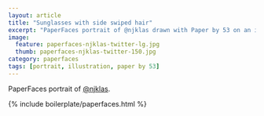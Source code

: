 ```yaml
---
layout: article
title: "Sunglasses with side swiped hair"
excerpt: "PaperFaces portrait of @njklas drawn with Paper by 53 on an iPad."
image: 
  feature: paperfaces-njklas-twitter-lg.jpg
  thumb: paperfaces-njklas-twitter-150.jpg
category: paperfaces
tags: [portrait, illustration, paper by 53]
---
```


PaperFaces portrait of [@njklas](http://twitter.com/njklas).

{% include boilerplate/paperfaces.html %}